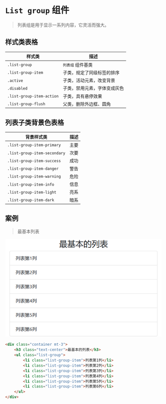# `List group` 组件

> 列表组是用于显示一系列内容，它灵活而强大。

## 样式类表格

| 样式类                    | 描述                         |
| ------------------------- | ---------------------------- |
| `.list-group`             | `列表组` 组件基类            |
| `.list-group-item`        | 子类，规定了同级标签的排序   |
| `.active`                 | 子类，活动元素，改变背景     |
| `.disabled`               | 子类，禁用元素，字体变成灰色 |
| `.list-group-item-action` | 子类，具有悬停效果           |
| `.list-group-flush`       | 父类，删除外边框、圆角       |

## 列表子类背景色表格

| 背景样式类                   | 描述 |
| ---------------------------- | ---- |
| `.list-group-item-primary`   | 主要 |
| `.list-group-item-secondary` | 次要 |
| `.list-group-item-success`   | 成功 |
| `.list-group-item-danger`    | 警告 |
| `.list-group-item-warning`   | 危险 |
| `.list-group-item-info`      | 信息 |
| `.list-group-item-light`     | 亮系 |
| `.list-group-item-dark`      | 暗系 |

## 案例

> 最基本列表

![列表组-基本](./static/列表组-基本.png)

```html
<div class="container mt-3">
    <h3 class="text-center">最基本的列表</h3>
    <ul class="list-group">
        <li class="list-group-item">列表第1列</li>
        <li class="list-group-item">列表第2列</li>
        <li class="list-group-item">列表第3列</li>
        <li class="list-group-item">列表第4列</li>
        <li class="list-group-item">列表第5列</li>
        <li class="list-group-item">列表第6列</li>
    </ul>
</div>
```
